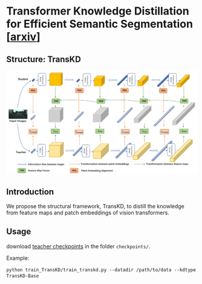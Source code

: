 # Transformer Knowledge Distillation for Efficient Semantic Segmentation [[arxiv](https://arxiv.org/abs/2202.13393)]
## Structure: TransKD
![](https://github.com/RuipingL/SKR_PEA/blob/main/structure.PNG)
## Introduction
We propose the structural framework, TransKD, to distill the knowledge from feature maps and patch embeddings of vision transformers.
## Usage
download [teacher checkpoints](https://1drv.ms/u/s!AlFXMOI-DJJhn3qvs5TOQlaWbbVr?e=ohlhOU) in the folder `checkpoints/`.

Example:
```
python train_TransKD/train_transkd.py --datadir /path/to/data --kdtype TransKD-Base
```
